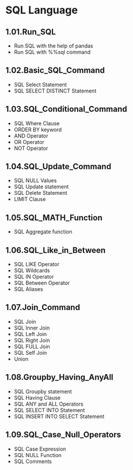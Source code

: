 # SQL Language

## 1.01.Run_SQL 
- Run SQL with the help of pandas
- Run SQL with %%sql command

## 1.02.Basic_SQL_Command
- SQL Select Statement
- SQL SELECT DISTINCT Statement

## 1.03.SQL_Conditional_Command
- SQL Where Clause
- ORDER BY keyword
- AND Operator
- OR Operator
- NOT Operator

## 1.04.SQL_Update_Command
- SQL NULL Values
- SQL Update statement
- SQL Delete Statement
- LIMIT Clause

## 1.05.SQL_MATH_Function
- SQL Aggregate function

## 1.06.SQL_Like_in_Between
- SQL LIKE Operator
- SQL Wildcards
- SQL IN Operator
- SQL Between Operator
- SQL Aliases

## 1.07.Join_Command
- SQL Join
- SQL Inner Join
- SQL Left Join
- SQL Right Join
- SQL FULL Join
- SQL Self Join
- Union

## 1.08.Groupby_Having_AnyAll
- SQL Groupby statement
- SQL Having Clause
- SQL ANY and ALL Operators
- SQL SELECT INTO Statement
- SQL INSERT INTO SELECT Statement

## 1.09.SQL_Case_Null_Operators
- SQL Case Expression
- SQL NULL Function
- SQL Comments